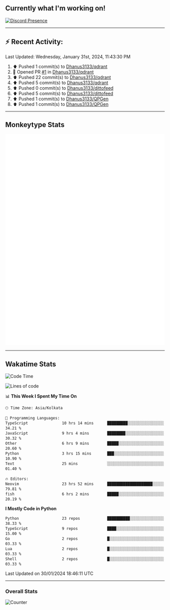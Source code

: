 ## Currently what I'm working on!
[![Discord Presence](https://lanyard.cnrad.dev/api/534981034400284712)](https://discord.com/users/534981034400284712)

---

## :zap: Recent Activity:
<!--RECENT_ACTIVITY:last_update-->
Last Updated: Wednesday, January 31st, 2024, 11:43:30 PM
<!--RECENT_ACTIVITY:last_update_end-->
<!--RECENT_ACTIVITY:start-->
1. ⬆️ Pushed 1 commit(s) to [Dhanus3133/qdrant](https://github.com/Dhanus3133/qdrant)<br>
2. 💪 Opened PR [#1](https://github.com/Dhanus3133/qdrant/pull/1) in [Dhanus3133/qdrant](https://github.com/Dhanus3133/qdrant)<br>
3. ⬆️ Pushed 22 commit(s) to [Dhanus3133/qdrant](https://github.com/Dhanus3133/qdrant)<br>
4. ⬆️ Pushed 5 commit(s) to [Dhanus3133/qdrant](https://github.com/Dhanus3133/qdrant)<br>
5. ⬆️ Pushed 0 commit(s) to [Dhanus3133/dittofeed](https://github.com/Dhanus3133/dittofeed)<br>
6. ⬆️ Pushed 5 commit(s) to [Dhanus3133/dittofeed](https://github.com/Dhanus3133/dittofeed)<br>
7. ⬆️ Pushed 1 commit(s) to [Dhanus3133/QPGen](https://github.com/Dhanus3133/QPGen)<br>
8. ⬆️ Pushed 1 commit(s) to [Dhanus3133/QPGen](https://github.com/Dhanus3133/QPGen)<br>
<!--RECENT_ACTIVITY:end-->

---

## Monkeytype Stats
<a href="https://monkeytype.com/profile/dhanus">
  <img src="https://raw.githubusercontent.com/Dhanus3133/Dhanus3133/monkeytype/monkeytype-pb.svg" alt="Monkeytype Profile" />
</a>

---

## Wakatime Stats
<!--START_SECTION:waka-->
![Code Time](http://img.shields.io/badge/Code%20Time-1%2C637%20hrs%2034%20mins-blue)

![Lines of code](https://img.shields.io/badge/From%20Hello%20World%20I%27ve%20Written-4.8%20million%20lines%20of%20code-blue)

📊 **This Week I Spent My Time On** 

```text
🕑︎ Time Zone: Asia/Kolkata

💬 Programming Languages: 
TypeScript               10 hrs 14 mins      █████████░░░░░░░░░░░░░░░░   34.21 % 
JavaScript               9 hrs 4 mins        ████████░░░░░░░░░░░░░░░░░   30.32 % 
Other                    6 hrs 9 mins        █████░░░░░░░░░░░░░░░░░░░░   20.60 % 
Python                   3 hrs 15 mins       ███░░░░░░░░░░░░░░░░░░░░░░   10.90 % 
Text                     25 mins             ░░░░░░░░░░░░░░░░░░░░░░░░░   01.40 % 

🔥 Editors: 
Neovim                   23 hrs 52 mins      ████████████████████░░░░░   79.81 % 
fish                     6 hrs 2 mins        █████░░░░░░░░░░░░░░░░░░░░   20.19 % 
```

**I Mostly Code in Python** 

```text
Python                   23 repos            ██████████░░░░░░░░░░░░░░░   38.33 % 
TypeScript               9 repos             ████░░░░░░░░░░░░░░░░░░░░░   15.00 % 
Go                       2 repos             █░░░░░░░░░░░░░░░░░░░░░░░░   03.33 % 
Lua                      2 repos             █░░░░░░░░░░░░░░░░░░░░░░░░   03.33 % 
Shell                    2 repos             █░░░░░░░░░░░░░░░░░░░░░░░░   03.33 % 
```




 Last Updated on 30/01/2024 18:46:11 UTC
<!--END_SECTION:waka-->
---

### Overall Stats

<img src="https://moe-counter.glitch.me/get/@Dhanus3133?theme=asoul" alt="Counter" />
